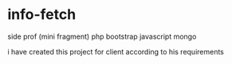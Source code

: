 # info-fetch
side prof (mini fragment)  php bootstrap javascript mongo


i have created this project for client according to his requirements
